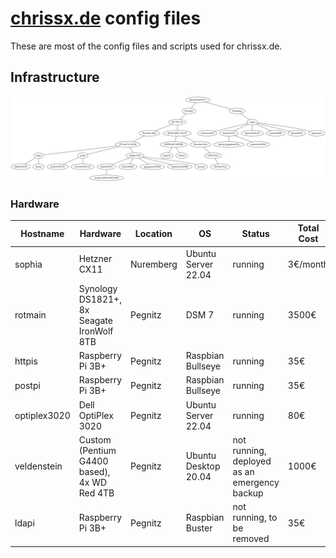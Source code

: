 # [chrissx.de](https://chrissx.de) config files

These are most of the config files and scripts used for chrissx.de.

## Infrastructure

![infra](infra.svg)

### Hardware

| Hostname     | Hardware                                    | Location  | OS                   | Status                                       | Total Cost |
| ------------ | ------------------------------------------- | --------- | -------------------- | -------------------------------------------- | ---------- |
| sophia       | Hetzner CX11                                | Nuremberg | Ubuntu Server 22.04  | running                                      | 3€/month   |
| rotmain      | Synology DS1821+, 8x Seagate IronWolf 8TB   | Pegnitz   | DSM 7                | running                                      | 3500€      |
| httpis       | Raspberry Pi 3B+                            | Pegnitz   | Raspbian Bullseye    | running                                      | 35€        |
| postpi       | Raspberry Pi 3B+                            | Pegnitz   | Raspbian Bullseye    | running                                      | 35€        |
| optiplex3020 | Dell OptiPlex 3020                          | Pegnitz   | Ubuntu Server 22.04  | running                                      | 80€        |
| veldenstein  | Custom (Pentium G4400 based), 4x WD Red 4TB | Pegnitz   | Ubuntu Desktop 20.04 | not running, deployed as an emergency backup | 1000€      |
| ldapi        | Raspberry Pi 3B+                            | Pegnitz   | Raspbian Buster      | not running, to be removed                   | 35€        |

<!-- vim: set wrap! : -->
